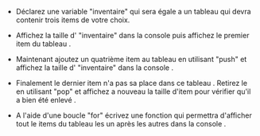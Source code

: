 * Déclarez une variable "inventaire" qui sera égale a un tableau qui devra contenir trois items de votre choix.

* Affichez la taille d' "inventaire" dans la console puis affichez le premier item du tableau .

* Maintenant ajoutez un quatrième item au tableau en utilisant "push" et affichez la taille d' "inventaire" dans la console .

* Finalement le dernier item n'a pas sa place dans ce tableau . Retirez le en utilisant "pop" et affichez a nouveau la taille d'item pour vérifier qu'il a bien été enlevé .

* A l'aide d'une boucle "for" écrivez une fonction qui permettra d'afficher tout le items du tableau les un après les autres dans la console . 
